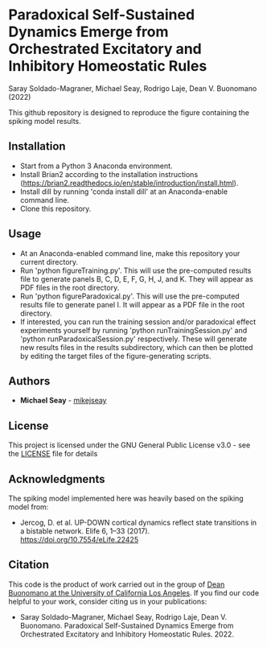 # Paradoxical Self-Sustained Dynamics Emerge from Orchestrated Excitatory and Inhibitory Homeostatic Rules

Saray Soldado-Magraner, Michael Seay, Rodrigo Laje, Dean V. Buonomano (2022)

This github repository is designed to reproduce the figure containing the spiking model results.

## Installation

- Start from a Python 3 Anaconda environment.
- Install Brian2 according to the installation instructions (https://brian2.readthedocs.io/en/stable/introduction/install.html).
- Install dill by running 'conda install dill' at an Anaconda-enable command line.
- Clone this repository.

## Usage

- At an Anaconda-enabled command line, make this repository your current directory.
- Run 'python figureTraining.py'. This will use the pre-computed results file to generate panels B, C, D, E, F, G, H, J, and K. They will appear as PDF files in the root directory.
- Run 'python figureParadoxical.py'. This will use the pre-computed results file to generate panel I. It will appear as a PDF file in the root directory.
- If interested, you can run the training session and/or paradoxical effect experiments yourself by running 'python runTrainingSession.py' and 'python runParadoxicalSession.py' respectively. These will generate new results files in the results subdirectory, which can then be plotted by editing the target files of the figure-generating scripts. 

## Authors

* **Michael Seay** - [mikejseay](https://github.com/mikejseay)

## License

This project is licensed under the GNU General Public License v3.0 - see the [LICENSE](LICENSE) file for details

## Acknowledgments

The spiking model implemented here was heavily based on  the spiking model from:

* Jercog, D. et al. UP-DOWN cortical dynamics reflect state transitions in a bistable network. Elife 6, 1–33 (2017). https://doi.org/10.7554/eLife.22425 

## Citation

This code is the product of work carried out in the group of [Dean Buonomano at the University of California Los Angeles](http://www.buonomanolab.com/). If you find our code helpful to your work, consider citing us in your publications:

* Saray Soldado-Magraner, Michael Seay, Rodrigo Laje, Dean V. Buonomano. Paradoxical Self-Sustained Dynamics Emerge from Orchestrated Excitatory and Inhibitory Homeostatic Rules. 2022.
